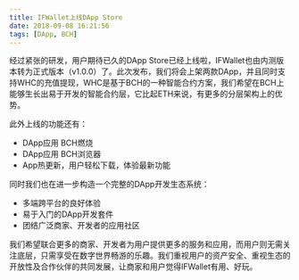 ```yaml
---
title: IFWallet上线DApp Store
date: 2018-09-08 16:21:56
tags: [DApp, BCH]
---
```


经过紧张的研发，用户期待已久的DApp Store已经上线啦，IFWallet也由内测版本转为正式版本（v1.0.0）了。此次发布，我们将会上架两款DApp，并且同时支持WHC的充值提现，WHC是基于BCH的一种智能合约方案，我们希望在BCH上能够生长出易于开发的智能合约层，它比起ETH来说，有更多的分层架构上的优势。

此外上线的功能还有：
* DApp应用 BCH燃烧
* DApp应用 BCH浏览器
* App热更新，用户轻松下载，体验最新功能

同时我们也在进一步构造一个完整的DApp开发生态系统：
* 多端跨平台的良好体验
* 易于入门的DApp开发套件
* 团结广泛商家、开发者的应用社区

我们希望联合更多的商家、开发者为用户提供更多的服务和应用，而用户则无需关注底层，只需享受在数字世界畅游的乐趣。我们重视用户的资产安全、重视生态的开放性及合作伙伴的共同发展，让商家和用户觉得IFWallet有用、好玩。


